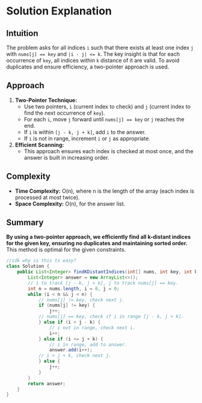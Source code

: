 # Solution Explanation

## Intuition
The problem asks for all indices `i` such that there exists at least one index `j` with `nums[j] == key` and `|i - j| <= k`. The key insight is that for each occurrence of `key`, all indices within `k` distance of it are valid. To avoid duplicates and ensure efficiency, a two-pointer approach is used.

## Approach
1. **Two-Pointer Technique:**  
   - Use two pointers, `i` (current index to check) and `j` (current index to find the next occurrence of `key`).
   - For each `i`, move `j` forward until `nums[j] == key` or `j` reaches the end.
   - If `i` is within `[j - k, j + k]`, add `i` to the answer.
   - If `i` is not in range, increment `i` or `j` as appropriate.
2. **Efficient Scanning:**  
   - This approach ensures each index is checked at most once, and the answer is built in increasing order.

## Complexity
- **Time Complexity:** O(n), where n is the length of the array (each index is processed at most twice).
- **Space Complexity:** O(n), for the answer list.

## Summary
**By using a two-pointer approach, we efficiently find all k-distant indices for the given key, ensuring no duplicates and maintaining sorted order.**  
This method is optimal for the given constraints.

```java
//idk why is this ts easy?
class Solution {
    public List<Integer> findKDistantIndices(int[] nums, int key, int k) {
        List<Integer> answer = new ArrayList<>();
        // i to track [j - k, j + k], j to track nums[j] == key.
        int n = nums.length, i = 0, j = 0;
        while (i < n && j < n) {
            // nums[j] != key, check next j.
            if (nums[j] != key) {
                j++;
            // nums[j] == key, check if i in range [j - k, j + k].
            } else if (i < j - k) {
                // i not in range, check next i.
                i++;
            } else if (i <= j + k) {
                // i in range, add to answer.
                answer.add(i++);
            // i > j + k, check next j.
            } else {
                j++;
            }
        }
        return answer;
    }
}
